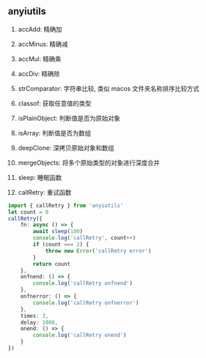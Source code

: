 ## anyiutils

1. accAdd: 精确加

2. accMinus: 精确减

3. accMul: 精确乘

4. accDiv: 精确除

5. strComparator: 字符串比较, 类似 macos 文件夹名称排序比较方式

6. classof: 获取任意值的类型

7. isPlainObject: 判断值是否为原始对象

8. isArray: 判断值是否为数组

9. deepClone: 深拷贝原始对象和数组

10. mergeObjects: 将多个原始类型的对象进行深度合并

11. sleep: 睡眠函数

12. callRetry: 重试函数

```ts
import { callRetry } from 'anyiutils'
let count = 0
callRetry({
    fn: async () => {
        await sleep(100)
        console.log('callRetry', count++)
        if (count === 2) {
            throw new Error('callRetry error')
        }
        return count
    },
    onfnend: () => {
        console.log('callRetry onfnend')
    },
    onfnerror: () => {
        console.log('callRetry onfnerror')
    },
    times: 3,
    delay: 1000,
    onend: () => {
        console.log('callRetry onend')
    }
})
```
